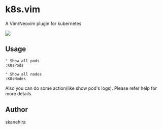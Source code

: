 # k8s.vim
A Vim/Neovim plugin for kubernetes

![](https://i.gyazo.com/38e00915e05eeef62acbe6008c24f540.png)

## Usage
```vim
" Show all pods
:K8sPods

" Show all nodes
:K8sNodes
```

Also you can do some action(like show pod's logs).
Please refer help for more details.

## Author
skanehira
